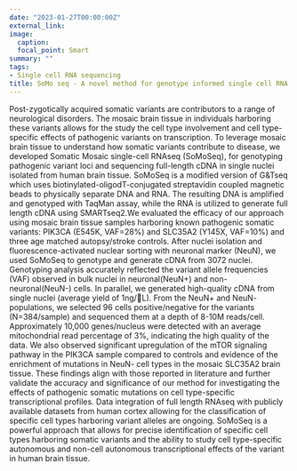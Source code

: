 ```yaml
---
date: "2023-01-27T00:00:00Z"
external_link: 
image:
  caption: 
  focal_point: Smart
summary: ""
tags:
- Single cell RNA sequencing
title: SoMo seq - A novel method for genotype informed single cell RNA sequencing of mosaic brain tissue
---
```

Post-zygotically acquired somatic variants are contributors to a range of neurological disorders. The mosaic brain tissue in individuals harboring these variants allows for the study the cell type involvement and cell type-specific effects of pathogenic variants on transcription. To leverage mosaic brain tissue to understand how somatic variants contribute to disease, we developed Somatic Mosaic single-cell RNAseq (SoMoSeq), for genotyping pathogenic variant loci and sequencing full-length cDNA in single nuclei isolated from human brain tissue. SoMoSeq is a modified version of G&Tseq which uses biotinylated-oligodT-conjugated streptavidin coupled magnetic beads to physically separate DNA and RNA. The resulting DNA is amplified and genotyped with TaqMan assay, while the RNA is utilized to generate full length cDNA using SMARTseq2.We evaluated the efficacy of our approach using mosaic brain tissue samples harboring known pathogenic somatic variants: PIK3CA (E545K, VAF=28%) and SLC35A2 (Y145X, VAF=10%) and three age matched autopsy/stroke controls. After nuclei isolation and fluorescence-activated nuclear sorting with neuronal marker (NeuN), we used SoMoSeq to genotype and generate cDNA from 3072 nuclei. Genotyping analysis accurately reflected the variant allele frequencies (VAF) observed in bulk nuclei in neuronal(NeuN+) and non-neuronal(NeuN-) cells. In parallel, we generated high-quality cDNA from single nuclei (average yield of 1ng/L). From the NeuN+ and NeuN- populations, we selected 96 cells positive/negative for the variants (N=384/sample) and sequenced them at a depth of 8-10M reads/cell. Approximately 10,000 genes/nucleus were detected with an average mitochondrial read percentage of 3%, indicating the high quality of the data. We also observed significant upregulation of the mTOR signaling pathway in the PIK3CA sample compared to controls and evidence of the enrichment of mutations in NeuN- cell types in the mosaic SLC35A2 brain tissue. These findings align with those reported in literature and further validate the accuracy and significance of our method for investigating the effects of pathogenic somatic mutations on cell type-specific transcriptional profiles. Data integration of full length RNAseq with publicly available datasets from human cortex allowing for the classification of specific cell types harboring variant alleles are ongoing. SoMoSeq is a powerful approach that allows for precise identification of specific cell types harboring somatic variants and the ability to study cell type-specific autonomous and non-cell autonomous transcriptional effects of the variant in human brain tissue.  